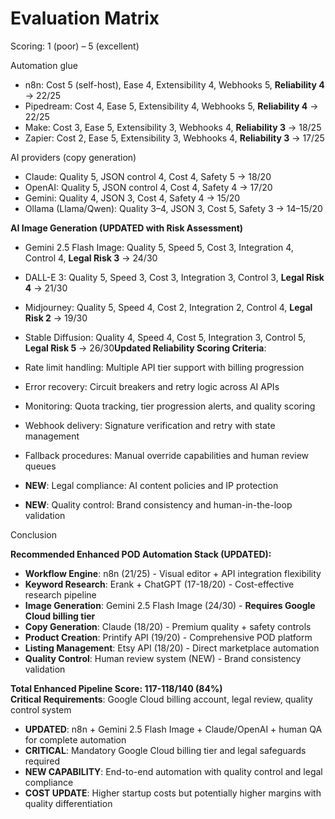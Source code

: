 # Evaluation Matrix

Scoring: 1 (poor) – 5 (excellent)

Automation glue

- n8n: Cost 5 (self-host), Ease 4, Extensibility 4, Webhooks 5, **Reliability 4** → 22/25
- Pipedream: Cost 4, Ease 5, Extensibility 4, Webhooks 5, **Reliability 4** → 22/25
- Make: Cost 3, Ease 5, Extensibility 3, Webhooks 4, **Reliability 3** → 18/25
- Zapier: Cost 2, Ease 5, Extensibility 3, Webhooks 4, **Reliability 3** → 17/25

AI providers (copy generation)

- Claude: Quality 5, JSON control 4, Cost 4, Safety 5 → 18/20
- OpenAI: Quality 5, JSON control 4, Cost 4, Safety 4 → 17/20
- Gemini: Quality 4, JSON 3, Cost 4, Safety 4 → 15/20
- Ollama (Llama/Qwen): Quality 3–4, JSON 3, Cost 5, Safety 3 → 14–15/20

**AI Image Generation (UPDATED with Risk Assessment)**

- Gemini 2.5 Flash Image: Quality 5, Speed 5, Cost 3, Integration 4, Control 4, **Legal Risk 3** → 24/30
- DALL-E 3: Quality 5, Speed 3, Cost 3, Integration 3, Control 3, **Legal Risk 4** → 21/30
- Midjourney: Quality 5, Speed 4, Cost 2, Integration 2, Control 4, **Legal Risk 2** → 19/30
- Stable Diffusion: Quality 4, Speed 4, Cost 5, Integration 3, Control 5, **Legal Risk 5** → 26/30**Updated Reliability Scoring Criteria**:

- Rate limit handling: Multiple API tier support with billing progression
- Error recovery: Circuit breakers and retry logic across AI APIs
- Monitoring: Quota tracking, tier progression alerts, and quality scoring
- Webhook delivery: Signature verification and retry with state management
- Fallback procedures: Manual override capabilities and human review queues
- **NEW**: Legal compliance: AI content policies and IP protection
- **NEW**: Quality control: Brand consistency and human-in-the-loop validation

Conclusion

**Recommended Enhanced POD Automation Stack (UPDATED):**

- **Workflow Engine**: n8n (21/25) - Visual editor + API integration flexibility
- **Keyword Research**: Erank + ChatGPT (17-18/20) - Cost-effective research pipeline
- **Image Generation**: Gemini 2.5 Flash Image (24/30) - **Requires Google Cloud billing tier**
- **Copy Generation**: Claude (18/20) - Premium quality + safety controls
- **Product Creation**: Printify API (19/20) - Comprehensive POD platform
- **Listing Management**: Etsy API (18/20) - Direct marketplace automation
- **Quality Control**: Human review system (NEW) - Brand consistency validation

**Total Enhanced Pipeline Score: 117-118/140 (84%)**  
**Critical Requirements**: Google Cloud billing account, legal review, quality control system

- **UPDATED**: n8n + Gemini 2.5 Flash Image + Claude/OpenAI + human QA for complete automation
- **CRITICAL**: Mandatory Google Cloud billing tier and legal safeguards required
- **NEW CAPABILITY**: End-to-end automation with quality control and legal compliance
- **COST UPDATE**: Higher startup costs but potentially higher margins with quality differentiation
